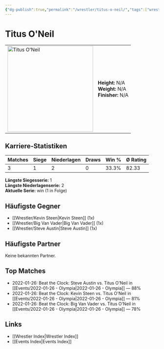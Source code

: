 ```yaml
---
{"dg-publish":true,"permalink":"/wrestler/titus-o-neil/","tags":["wrestler"],"noteIcon":"","created":"2025-08-11T09:33:21.571+02:00"}
---
```



# Titus O'Neil

<table>
<tr>
<td><img src="Titus O'Neil.png" width="280" alt="Titus O'Neil"></td>
<td>
<b>Height:</b> N/A<br>
<b>Weight:</b> N/A<br>
<b>Finisher:</b> N/A<br>
</td>
</tr>
</table>

## Karriere-Statistiken

| Matches | Siege | Niederlagen | Draws | Win % | Ø Rating |
|---------|-------|-------------|-------|-------|-----------|
| 3 | 1 | 2 | 0 | 33.3% | 82.33 |

**Längste Siegesserie:** 1<br>**Längste Niederlagenserie:** 2<br>**Aktuelle Serie:** win (1 in Folge)


## Häufigste Gegner
- [[Wrestler/Kevin Steen\|Kevin Steen]] (1x)
- [[Wrestler/Big Van Vader\|Big Van Vader]] (1x)
- [[Wrestler/Steve Austin\|Steve Austin]] (1x)

## Häufigste Partner
Keine bekannten Partner.

## Top Matches
- 2022-01-26: Beat the Clock: Steve Austin vs. Titus O'Neil in [[Events/2022-01-26 - Olympia\|2022-01-26 - Olympia]] — 88%
- 2022-01-26: Beat the Clock: Kevin Steen vs. Titus O'Neil in [[Events/2022-01-26 - Olympia\|2022-01-26 - Olympia]] — 81%
- 2022-01-26: Beat the Clock: Big Van Vader vs. Titus O'Neil in [[Events/2022-01-26 - Olympia\|2022-01-26 - Olympia]] — 78%

## Links
- [[Wrestler Index\|Wrestler Index]]
- [[Events Index\|Events Index]]

